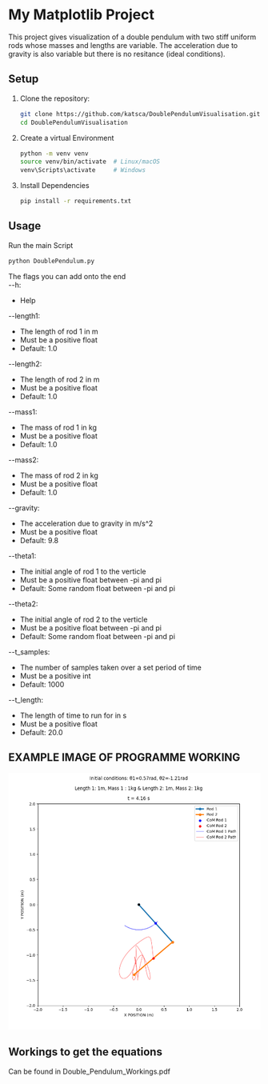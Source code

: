 # My Matplotlib Project

This project gives visualization of a double pendulum with two stiff uniform rods whose masses and lengths are variable. The acceleration due to gravity is also variable but there is no resitance (ideal conditions).

## Setup

1. Clone the repository:
   ```bash
   git clone https://github.com/katsca/DoublePendulumVisualisation.git
   cd DoublePendulumVisualisation
   
2. Create a virtual Environment 
   ```bash
   python -m venv venv
   source venv/bin/activate  # Linux/macOS
   venv\Scripts\activate     # Windows

3. Install Dependencies
   ```bash
   pip install -r requirements.txt
   
## Usage

Run the main Script
   ```bash
   python DoublePendulum.py
   ```

The flags you can add onto the end<br>
--h:
   * Help
   
--length1:
   * The length of rod 1 in m
   * Must be a positive float
   * Default: 1.0
   
--length2:
   * The length of rod 2 in m<br>
   * Must be a positive float
   * Default: 1.0
   
--mass1:
   * The mass of rod 1 in kg
   * Must be a positive float
   * Default: 1.0
   
--mass2:
   * The mass of rod 2 in kg
   * Must be a positive float
   * Default: 1.0 

--gravity:
   * The acceleration due to gravity in m/s^2
   * Must be a positive float
   * Default: 9.8
   
--theta1:
   * The initial angle of rod 1 to the verticle
   * Must be a positive float between -pi and pi
   * Default: Some random float between -pi and pi

--theta2:
   * The initial angle of rod 2 to the verticle
   * Must be a positive float between -pi and pi
   * Default: Some random float between -pi and pi

--t_samples:
   * The number of samples taken over a set period of time
   * Must be a positive int
   * Default: 1000

--t_length:
   * The length of time to run for in s
   * Must be a positive float
   * Default: 20.0


## EXAMPLE IMAGE OF PROGRAMME WORKING
![alt text](https://github.com/katsca/DoublePendulumVisualisation/blob/main/ExampleImage.png?raw=true)


## Workings to get the equations
Can be found in Double_Pendulum_Workings.pdf

